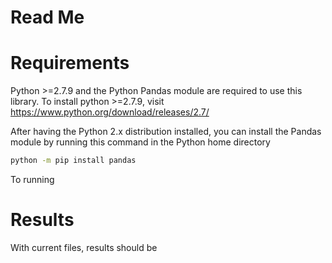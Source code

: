 # Read Me

# Requirements
Python >=2.7.9 and the Python Pandas module are required to use this library.
To install python >=2.7.9, visit
https://www.python.org/download/releases/2.7/

After having the Python 2.x distribution installed, you can install the Pandas module by running this command in the Python home directory
``` bash
python -m pip install pandas
```
To running

# Results
With current files, results should be  
